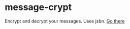 # message-crypt
Encrypt and decrypt your messages. Uses jsbn.
[Go there](https://totallyNotAUser.github.io/message-crypt)
